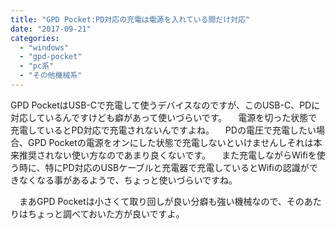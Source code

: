 ```yaml
---
title: "GPD Pocket:PD対応の充電は電源を入れている間だけ対応"
date: "2017-09-21"
categories: 
  - "windows"
  - "gpd-pocket"
  - "pc系"
  - "その他機械系"
---
```


GPD PocketはUSB-Cで充電して使うデバイスなのですが、このUSB-C、PDに対応しているんですけども癖があって使いづらいです。 　電源を切った状態で充電しているとPD対応で充電されないんですよね。 　PDの電圧で充電したい場合、GPD Pocketの電源をオンにした状態で充電しないといけませんしそれは本来推奨されない使い方なのであまり良くないです。 　また充電しながらWifiを使う時に、特にPD対応のUSBケーブルと充電器で充電しているとWifiの認識ができなくなる事があるようで、ちょっと使いづらいですね。

　まあGPD Pocketは小さくて取り回しが良い分癖も強い機械なので、そのあたりはちょっと調べておいた方が良いですよ。
